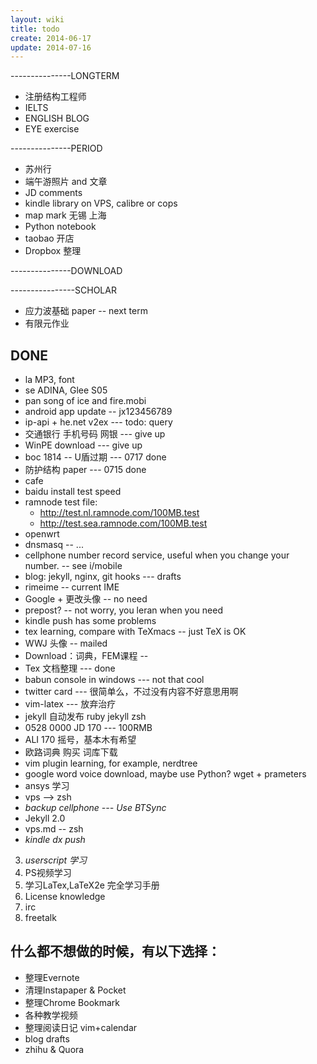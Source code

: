 ```yaml
---
layout: wiki
title: todo
create: 2014-06-17
update: 2014-07-16
---
```


---------------LONGTERM
* 注册结构工程师
* IELTS
* ENGLISH BLOG
* EYE exercise

---------------PERIOD
* 苏州行
* 端午游照片 and 文章
* JD comments
* kindle library on VPS, calibre or cops
* map mark 无锡 上海
* Python notebook
* taobao 开店
* Dropbox 整理

---------------DOWNLOAD

----------------SCHOLAR
* 应力波基础 paper  -- next term
* 有限元作业



## DONE
* la MP3, font
* se ADINA, Glee S05
* pan song of ice and fire.mobi
* android app update -- jx123456789
* ip-api + he.net v2ex --- todo: query
* 交通银行 手机号码 网银  --- give up
* WinPE download --- give up
* boc 1814 -- U盾过期 --- 0717 done
* 防护结构 paper --- 0715 done
* cafe
* baidu install test speed
* ramnode test file: 
    * <http://test.nl.ramnode.com/100MB.test>
    * <http://test.sea.ramnode.com/100MB.test>
* openwrt
* dnsmasq -- ...
* cellphone number record service, useful when you change your number. -- see i/mobile
* blog: jekyll, nginx, git hooks --- drafts
* rimeime -- current IME
* Google + 更改头像 -- no need
* prepost? -- not worry, you leran when you need
* kindle push has some problems
* tex learning, compare with TeXmacs -- just TeX is OK
* WWJ 头像 -- mailed
* Download：词典，FEM课程 -- 
* Tex 文档整理 --- done
* babun console in windows --- not that cool
* twitter card --- 很简单么，不过没有内容不好意思用啊
* vim-latex --- 放弃治疗
* jekyll 自动发布 ruby jekyll zsh
* 0528 0000 JD 170 --- 100RMB
* ALI 170 摇号，基本木有希望
* 欧路词典 购买 词库下载
* vim plugin learning, for example, nerdtree
* google word voice download, maybe use Python? wget + prameters
* ansys 学习
* vps --> zsh
* *backup cellphone --- Use BTSync* 
* Jekyll 2.0
* vps.md -- zsh
* *kindle dx push*
3. _userscript 学习_
5. PS视频学习
6. 学习LaTex,LaTeX2e 完全学习手册
8. License knowledge
10. irc
11. freetalk

## 什么都不想做的时候，有以下选择：
* 整理Evernote
* 清理Instapaper & Pocket
* 整理Chrome Bookmark 
* 各种教学视频
* 整理阅读日记 vim+calendar
* blog drafts
* zhihu & Quora
